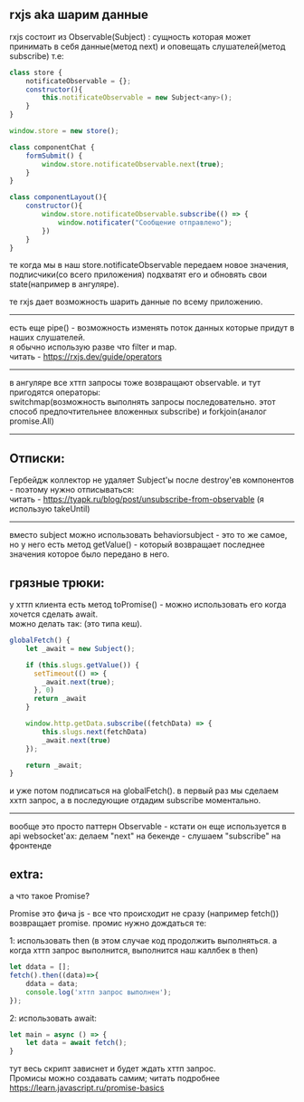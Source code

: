 ## rxjs aka шарим данные
rxjs состоит из Observable(Subject) : сущность которая может принимать в себя данные(метод next) и оповещать слушателей(метод subscribe) т.е:
```js
class store {
    notificateObservable = {};
    constructor(){
        this.notificateObservable = new Subject<any>();
    }
}

window.store = new store();

class componentChat {
    formSubmit() {
        window.store.notificateObservable.next(true);
    }
}

class componentLayout(){
    constructor(){
        window.store.notificateObservable.subscribe(() => {
            window.notificater("Сообщение отправлено");
        })
    }
}
```
те когда мы в наш store.notificateObservable передаем новое значения, подписчики(со всего приложения) подхватят его и обновять свои state(например в ангуляре).

те rxjs дает возможность шарить данные по всему приложению.

---

есть еще pipe() - возможность изменять поток данных которые придут в наших слушателей.  
я обычно использую разве что filter и map.  
читать - https://rxjs.dev/guide/operators  

---

в ангуляре все хттп запросы тоже возвращают observable. и тут пригодятся операторы:   
switchmap(возможность выполнять запросы последовательно. этот способ предпочтительнее вложенных subscribe) и forkjoin(аналог promise.All)  

---

## Отписки:
Гербейдж коллектор не удаляет Subject'ы после destroy'ев компонентов - поэтому нужно отписываться:  
читать - https://tyapk.ru/blog/post/unsubscribe-from-observable (я использую takeUntil)  

---

вместо subject можно использовать behaviorsubject - это то же самое, но у него есть метод getValue() - который возвращает последнее значения которое было передано в него.  

## грязные трюки:

у хттп клиента есть метод toPromise() - можно использовать его когда хочется сделать await.  
можно делать так: (это типа кеш).   
```ts
globalFetch() {
    let _await = new Subject();

    if (this.slugs.getValue()) {
      setTimeout(() => {
        _await.next(true);
      }, 0)
      return _await
    }

    window.http.getData.subscribe((fetchData) => {
        this.slugs.next(fetchData)
        _await.next(true)
    });

    return _await;
}
```
и уже потом подписаться на globalFetch(). в первый раз мы сделаем ххтп запрос, а в последующие отдадим subscribe моментально.   

---

вообще это просто паттерн Observable - кстати он еще используется в api websocket'ах: делаем "next" на бекенде - слушаем "subscribe" на фронтенде
 
## extra:  
а что такое Promise?
    
Promise это фича js - все что происходит не сразу (например fetch()) возвращает promise. промис нужно дождаться те:  
  
1: использовать then (в этом случае код продолжить выполняться. а когда хттп запрос выполнится, выполнится наш каллбек в then) 
```js
let ddata = [];
fetch().then((data)=>{
    ddata = data;
    console.log('хттп запрос выполнен');
});
```
2: использовать await:
```js
let main = async () => {
    let data = await fetch();
}
```
тут весь скрипт зависнет и будет ждать хттп запрос.  
Промисы можно создавать самим; читать подробнее https://learn.javascript.ru/promise-basics

